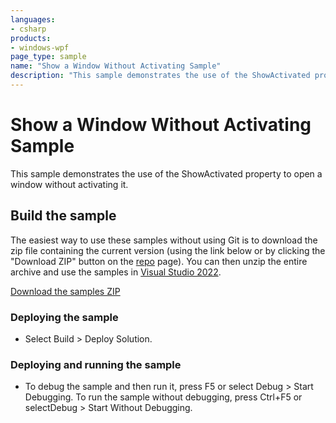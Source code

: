 ```yaml
---
languages:
- csharp
products:
- windows-wpf
page_type: sample
name: "Show a Window Without Activating Sample"        
description: "This sample demonstrates the use of the ShowActivated property to open a window without activating it."
---
```

# Show a Window Without Activating Sample
This sample demonstrates the use of the ShowActivated property to open a window without activating it.

## Build the sample
The easiest way to use these samples without using Git is to download the zip file containing the current version (using the link below or by clicking the "Download ZIP" button on the [repo](https://github.com/microsoft/WPF-Samples?tab=readme-ov-file) page). You can then unzip the entire archive and use the samples in [Visual Studio 2022](https://www.visualstudio.com/wpf-vs).

[Download the samples ZIP](../../archive/main.zip)

### Deploying the sample
- Select Build > Deploy Solution. 

### Deploying and running the sample
- To debug the sample and then run it, press F5 or select Debug >  Start Debugging. To run the sample without debugging, press Ctrl+F5 or selectDebug > Start Without Debugging. 


